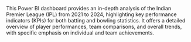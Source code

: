 This Power BI dashboard provides an in-depth analysis of the Indian Premier League (IPL) from 2021 to 2024, highlighting key performance indicators (KPIs) for both batting and bowling statistics. It offers a detailed overview of player performances, team comparisons, and overall trends, with specific emphasis on individual and team achievements.
